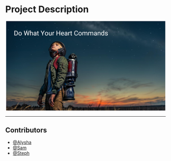 # Project Description

![01_description](https://github.com/alysnow/Final-Project/blob/main/Images/01_description.PNG)

- - -

## Contributors

- [@Alysha](https://github.com/alysnow)
- [@Sam](https://github.com/XXX)
- [@Steph](https://github.com/sSalvs)

